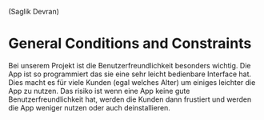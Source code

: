 (Saglik Devran)  
# General Conditions and Constraints
Bei unserem Projekt ist die Benutzerfreundlichkeit besonders wichtig. Die App ist so programmiert das sie eine sehr leicht bedienbare Interface hat. Dies macht es für viele Kunden (egal welches Alter) um einiges leichter die App zu nutzen. Das risiko ist wenn eine App keine gute Benutzerfreundlichkeit hat, werden die Kunden dann frustiert und werden die App weniger nutzen oder auch deinstallieren. 









